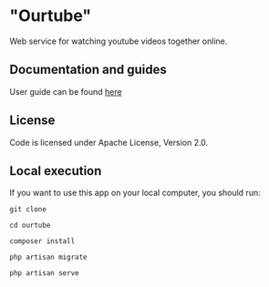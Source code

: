 "Ourtube"
============

Web service for watching youtube videos together online.


Documentation and guides
----------------

User guide can be found [here](https://github.com/EvgenyNasretdinov/ourtube)





License
-------

Code is licensed under Apache License, Version 2.0.


Local execution
---------

If you want to use this app on your local computer,
you should run:

    git clone 

    cd ourtube

    composer install

    php artisan migrate

    php artisan serve